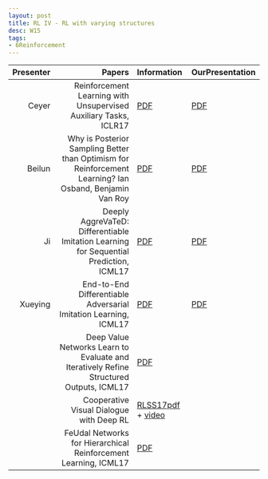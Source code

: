 ```yaml
---
layout: post
title: RL IV - RL with varying structures
desc: W15
tags:
- 6Reinforcement
---
```


| Presenter | Papers | Information| OurPresentation |
| -----: | ----------: | :----- | :----- |
| Ceyer | Reinforcement Learning with Unsupervised Auxiliary Tasks, ICLR17 | [PDF](https://arxiv.org/pdf/1611.05397.pdf) |  [PDF]({{site.baseurl}}/talks/20171201-Ceyer.pdf) |
| Beilun  | Why is Posterior Sampling Better than Optimism for Reinforcement Learning? Ian Osband, Benjamin Van Roy | [PDF](https://arxiv.org/abs/1607.00215) | [PDF]({{site.baseurl}}/talks/20171201-Beilun.pdf) |
| Ji | Deeply AggreVaTeD: Differentiable Imitation Learning for Sequential Prediction, ICML17 | [PDF](http://proceedings.mlr.press/v70/sun17d.html) |  [PDF]({{site.baseurl}}/talks/20171201-Ji.pdf) |
| Xueying | End-to-End Differentiable Adversarial Imitation Learning, ICML17 | [PDF](http://proceedings.mlr.press/v70/baram17a.html) |  [PDF]({{site.baseurl}}/talks/20171201-Xueying.pdf) |
|  | Deep Value Networks Learn to Evaluate and Iteratively Refine Structured Outputs, ICML17 | [PDF](http://proceedings.mlr.press/v70/gygli17a.html) |
| | Cooperative Visual Dialogue with Deep RL | [RLSS17pdf](http://videolectures.net/site/normal_dl/tag=1137915/deeplearning2017_parikh_batra_deep_rl.pdf) + [video](http://videolectures.net/deeplearning2017_parikh_batra_deep_rl/)|
|  | FeUdal Networks for Hierarchical Reinforcement Learning, ICML17 | [PDF](https://arxiv.org/pdf/1703.01161.pdf) |
